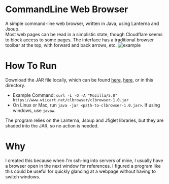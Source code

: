 # CommandLine Web Browser
A simple command-line web browser, written in Java, using Lanterna and Jsoup.\
Most web pages can be read in a simplistic state, though Cloudflare seems to block access to some pages.
The interface has a traditional browser toolbar at the top, with forward and back arrows, etc.
![example](https://www.wiicart.net/img/clbrowser.png)

# How To Run
Download the JAR file locally, which can be found [here](https://github.com/Wiicart/CommandLineWebBrowser/releases), 
[here](https://www.wiicart.net/clbrowser/clbrowser-1.0.jar), or in this directory.
 - Example Command: `curl -L -O -A "Mozilla/5.0" https://www.wiicart.net/clbrowser/clbrowser-1.0.jar`
 - On Linux or Mac, run `java -jar <path-to-clbrowser-1.0.jar>`. If using windows, use `javaw`.

The program relies on the Lanterna, Jsoup and Jfiglet libraries, but they are shaded into the JAR, so no action is needed.

# Why
I created this because when I'm ssh-ing into servers of mine, I usually have a browser open in the next window for references.
I figured a program like this could be useful for quickly glancing at a webpage without having to switch windows.